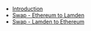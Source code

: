 * [Introduction](/)
* [Swap - Ethereum to Lamden](swapEth2Tau.md)
* [Swap - Lamden to Ethereum](swapTau2Eth.md)
